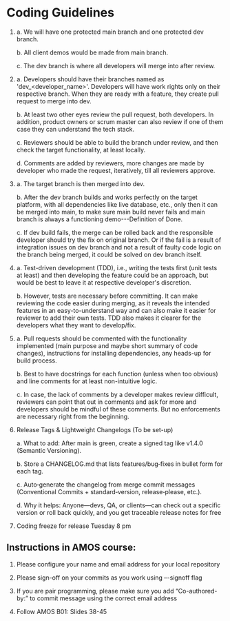 # Coding Guidelines

1.  a. We will have one protected main branch and one protected dev branch.

    b. All client demos would be made from main branch.

    c. The dev branch is where all developers will merge into after review.

2.  a. Developers should have their branches named as 'dev_<developer_name>'. Developers will have work rights only on their respective branch. When they are ready with a feature, they create pull request to merge into dev.

    b. At least two other eyes review the pull request, both developers. In addition, product owners or scrum master can also review if one of them case they can understand the tech stack.

    c. Reviewers should be able to build the branch under review, and then check the target functionality, at least locally.

    d. Comments are added by reviewers, more changes are made by developer who made the request, iteratively, till all reviewers approve.

3.  a. The target branch is then merged into dev.

    b. After the dev branch builds and works perfectly on the target platform, with all dependencies like live database, etc., only then it can be merged into main, to make sure main build never fails and main branch is always a functioning demo---Definition of Done.

    c. If dev build fails, the merge can be rolled back and the responsible developer should try the fix on original branch. Or if the fail is a result of integration issues on dev branch and not a result of faulty code logic on the branch being merged, it could be solved on dev branch itself.

4.  a. Test-driven development (TDD), i.e., writing the tests first (unit tests at least) and then developing the feature could be an approach, but would be best to leave it at respective developer's discretion.

    b. However, tests are necessary before committing. It can make reviewing the code easier during merging, as it reveals the intended features in an easy-to-understand way and can also make it easier for reviewer to add their own tests. TDD also makes it clearer for the developers what they want to develop/fix.

5.  a. Pull requests should be commented with the functionality implemented (main purpose and maybe short summary of code changes), instructions for installing dependencies, any heads-up for build process.

    b. Best to have docstrings for each function (unless when too obvious) and line comments for at least non-intuitive logic.

    c. In case, the lack of comments by a developer makes review difficult, reviewers can point that out in comments and ask for more and developers should be mindful of these comments. But no enforcements are necessary right from the beginning.

6. Release Tags & Lightweight Changelogs (To be set-up)

    a. What to add: After main is green, create a signed tag like v1.4.0 (Semantic Versioning).

    b. Store a CHANGELOG.md that lists features/bug‑fixes in bullet form for each tag.

    c. Auto‑generate the changelog from merge commit messages (Conventional Commits + standard‑version, release‑please, etc.).

    d. Why it helps: Anyone—devs, QA, or clients—can check out a specific version or roll back quickly, and you get traceable release notes for free

7. Coding freeze for release Tuesday 8 pm

## Instructions in AMOS course:

1. Please configure your name and email address for your local repository

2. Please sign-off on your commits as you work using –-signoff flag

3. If you are pair programming, please make sure you add “Co-authored-by:” to commit message using the correct email address

4. Follow AMOS B01: Slides 38-45